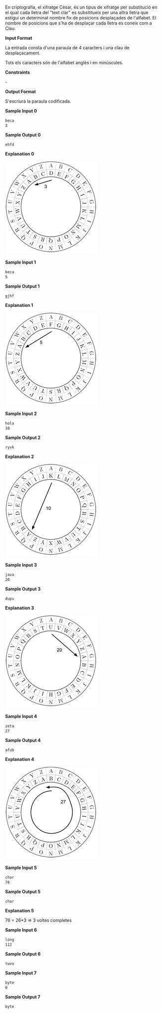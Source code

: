 En criptografia, el xifratge Cèsar, és un tipus de xifratge per
substitució en el qual cada lletra del "text clar" es subsititueix per
una altra lletra que estigui un determinat nombre fix de posicions
desplaçades de l'alfabet. El nombre de posicions que s'ha de desplaçar
cada lletra es coneix com a Clau.

**Input Format**

La entrada consta d'una paraula de 4 caracters i una clau  de
desplaçacament.

Tots els caracters són de l'alfabet anglès i en minúscules.

**Constraints**

\-

**Output Format**

S'escriurà la paraula codificada.

**Sample Input 0**

    beca
    3

**Sample Output 0**

    ehfd

**Explanation 0**

![image](1556373522-cce0b724c8-cesar2.png)

**Sample Input 1**

    beca
    5

**Sample Output 1**

    gjhf

**Explanation 1**

![image](1556373532-c367117f88-cesar3.png)

**Sample Input 2**

    hola
    10

**Sample Output 2**

    ryvk

**Explanation 2**

![image](1556373677-1c06a8abbc-cesar4.png)

**Sample Input 3**

    java
    20

**Sample Output 3**

    dupu

**Explanation 3**

![image](1556376564-60afd9b830-cesar5.png)

**Sample Input 4**

    zeta
    27

**Sample Output 4**

    afub

**Explanation 4**

![image](1556377273-22698803db-cesar7.png)

**Sample Input 5**

    char
    78

**Sample Output 5**

    char

**Explanation 5**

76 = 26\*3 =\> 3 voltes completes

**Sample Input 6**

    long
    112

**Sample Output 6**

    twvo

**Sample Input 7**

    byte
    0

**Sample Output 7**

    byte
